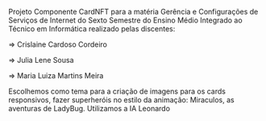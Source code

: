 Projeto Componente CardNFT para a matéria Gerência e Configurações de Serviços de Internet do Sexto Semestre do Ensino Médio Integrado ao Técnico em Informática realizado pelas discentes:

=> Crislaine Cardoso Cordeiro

=> Julia Lene Sousa

=> Maria Luiza Martins Meira

Escolhemos como tema para a criação de imagens para os cards responsivos, fazer superheróis no estilo da animação: Miraculos, as aventuras de LadyBug. Utilizamos a IA Leonardo 
